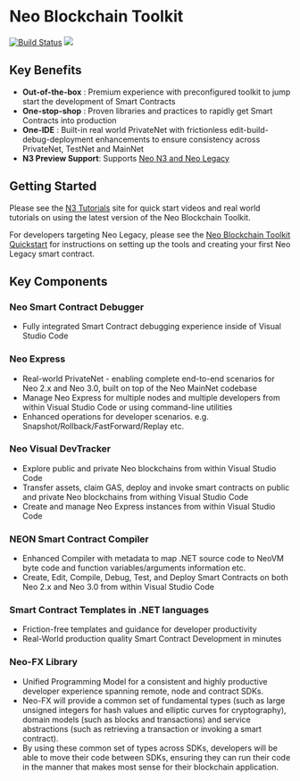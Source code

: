 <!-- markdownlint-enable -->
# Neo Blockchain Toolkit

[![Build Status](https://dev.azure.com/NGDSeattle/Public/_apis/build/status/neo-project.neo-blockchain-toolkit?branchName=master)](https://dev.azure.com/NGDSeattle/Public/_build/latest?definitionId=25&branchName=master)
[![](https://vsmarketplacebadge.apphb.com/version-short/ngd-seattle.neo-blockchain-toolkit.svg)](https://marketplace.visualstudio.com/items?itemName=ngd-seattle.neo-blockchain-toolkit)

## Key Benefits

- **Out-of-the-box** : Premium experience with preconfigured toolkit to jump start
  the development of Smart Contracts
- **One-stop-shop** : Proven libraries and practices to rapidly get Smart Contracts
  into production
- **One-IDE** : Built-in real world PrivateNet with frictionless
  edit-build-debug-deployment enhancements to ensure consistency across PrivateNet,
  TestNet and MainNet
- **N3 Preview Support**: Supports [Neo N3 and Neo Legacy](https://medium.com/neo-smart-economy/introducing-neo-n3-the-next-evolution-of-the-neo-blockchain-b2960c4def6e)

## Getting Started

Please see the [N3 Tutorials](https://ngdenterprise.com/neo-tutorials/) site for quick start
videos and real world tutorials on using the latest version of the Neo Blockchain Toolkit.

For developers targeting Neo Legacy, please see the [Neo Blockchain Toolkit Quickstart](https://github.com/neo-project/neo-blockchain-toolkit/blob/master/quickstart.md)
for instructions on setting up the tools and creating your first Neo Legacy smart contract.

## Key Components

### Neo Smart Contract Debugger

- Fully integrated Smart Contract debugging experience inside of Visual Studio Code

### Neo Express

- Real-world PrivateNet - enabling complete end-to-end scenarios for Neo 2.x and
  Neo 3.0, built on top of the Neo MainNet codebase
- Manage Neo Express for multiple nodes and multiple developers from within Visual
  Studio Code or using command-line utilities
- Enhanced operations for developer scenarios. e.g. Snapshot/Rollback/FastForward/Replay etc.

### Neo Visual DevTracker

- Explore public and private Neo blockchains from within Visual Studio Code
- Transfer assets, claim GAS, deploy and invoke smart contracts on public and
  private Neo blockchains from withing Visual Studio Code
- Create and manage Neo Express instances from within Visual Studio Code

### NEON Smart Contract Compiler

- Enhanced Compiler with metadata to map .NET source code to NeoVM byte code and
  function variables/arguments information etc.
- Create, Edit, Compile, Debug, Test, and Deploy Smart Contracts on both Neo 2.x
  and Neo 3.0 from within Visual Studio Code

### Smart Contract Templates in .NET languages

- Friction-free templates and guidance for developer productivity
- Real-World production quality Smart Contract Development in minutes

### Neo-FX Library

- Unified Programming Model for a consistent and highly productive developer
  experience spanning remote, node and contract SDKs.
- Neo-FX will provide a common set of fundamental types (such as large unsigned
  integers for hash values and elliptic curves for cryptography), domain models
  (such as blocks and transactions) and service abstractions (such as retrieving
  a transaction or invoking a smart contract).
- By using these common set of types across SDKs, developers will be able to move
  their code between SDKs, ensuring they can run their code in the manner that
  makes most sense for their blockchain application.
